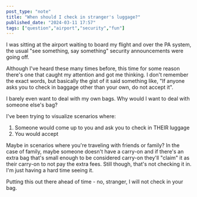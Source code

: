 ```yaml
---
post_type: "note" 
title: "When should I check in stranger's luggage?"
published_date: "2024-03-11 17:57"
tags: ["question","airport","security","fun"]
---
```


I was sitting at the airport waiting to board my flight and over the PA system, the usual "see something, say something" security announcements were going off. 

Although I've heard these many times before, this time for some reason there's one that caught my attention and got me thinking. I don't remember the exact words, but basically the gist of it said something like, "If anyone asks you to check in baggage other than your own, do not accept it". 

I barely even want to deal with my own bags. Why would I want to deal with someone else's bag?

I've been trying to visualize scenarios where:

1. Someone would come up to you and ask you to check in THEIR luggage
1. You would accept

Maybe in scenarios where you're traveling with friends or family? In the case of family, maybe someone doesn't have a carry-on and if there's an extra bag that's small enough to be considered carry-on they'll "claim" it as their carry-on to not pay the extra fees. Still though, that's not checking it in. I'm just having a hard time seeing it.

Putting this out there ahead of time - no, stranger, I will not check in your bag. 